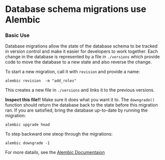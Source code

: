 # Database schema migrations use Alembic

### Basic Use

Database migrations allow the state of the database schema to be tracked in version control and make it easier for developers to work together. Each change in the database is represented by a file in `./versions` which provide code to move the database to a new state and also reverse the change. 

To start a new migration, call it with `revision` and provide a name:

```
alembic revision  -m "add_roles"
```

This creates a new file in `./versions` and links it to the previous versions.

**Inspect this file!!**  Make sure it does what you want it to. The `downgrade()` function should return the database back to the state before this migration ran. If you are satisfied, bring the database up-to-date by running the migration:

```
alembic upgrade head
```

To step backward one steop through the migrations:

```
alembic downgrade -1
```

For more datails, see the [Alembic Documentaion](https://alembic.sqlalchemy.org/en/latest/index.html)
